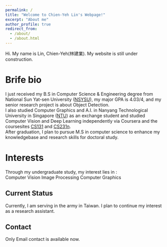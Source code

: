 ```yaml
---
permalink: /
title: "Welcome to Chien-Yeh Lin's Webpage!"
excerpt: "About me"
author_profile: true
redirect_from: 
  - /about/
  - /about.html
---
```


Hi. My name is Lin, Chien-Yeh(林建業). My website is still under construction.

Brife bio
======
I just received my B.S in Computer Science & Engineering degree from National Sun Yat-sen University ([NSYSU](http://www.nsysu.edu.tw/?Lang=en)), my major GPA is 4.03/4, and my senior research project is about Object Detection.  
I also studied Computer Graphics and A.I. in Nanyang Technological University in Singapore ([NTU](http://www.ntu.edu.sg)) as an exchange student and studied Computer Vision and Deep Learning independently via Coursera and the coursesites [CS131](http://vision.stanford.edu/teaching/cs131_fall1920/index.html) and [CS231n](http://cs231n.stanford.edu/).  
After graduation, I plan to pursue M.S in computer science to enhance my knowledgebase and research skills for doctoral study.

Interests
======
Through my undergraduate study, my interest lies in :  
Computer Vision   Image Processing   Computer Graphics

Current Status
------
Currently, I am serving in the army in Taiwan. I plan to continue my interest as a research assistant.

Contact
------
Only Email contact is available now.





